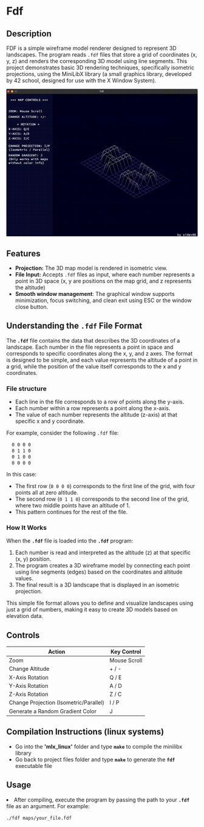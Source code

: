 <h1>Fdf</h1>


<h2>Description</h2>

FDF is a simple wireframe model renderer designed to represent 3D landscapes. The program reads <code>.fdf</code> files that store a grid of coordinates (x, y, z) and renders the corresponding 3D model using line segments. This project demonstrates basic 3D rendering techniques, specifically isometric projections, using the MiniLibX library (a small graphics library, developed by 42 school, designed for use with the X Window System).


![fdf_demo](https://raw.githubusercontent.com/sidev86/fdf/master/fdf_demo.gif)


<h2>Features</h2>
<ul>
  <li><strong>Projection:</strong> The 3D map model is rendered in isometric view.</li>
  <li><strong>File Input:</strong> Accepts <code>.fdf</code> files as input, where each number represents a point in 3D space (x, y are positions on the map grid, and z represents the altitude)</li>
  <li><strong>Smooth window management</strong>: The graphical window supports minimization, focus switching, and clean exit using ESC or the window close button.</li>
</ul>

<h2>Understanding the <code>.fdf</code> File Format</h2>

  <p>The <strong><code>.fdf</code></strong> file contains the data that describes the 3D coordinates of a landscape. Each number in the file represents a point in space and corresponds to specific coordinates along the x, y, and z axes. The format is designed to be simple, and each value represents the altitude of a point in a grid, while the position of the value itself corresponds to the x and y coordinates.</p>

  <h3>File structure</h3>
  <ul>
    <li>Each line in the file corresponds to a row of points along the y-axis.</li>
    <li>Each number within a row represents a point along the x-axis.</li>
    <li>The value of each number represents the altitude (z-axis) at that specific x and y coordinate.</li>
  </ul>

  <p>For example, consider the following <code>.fdf</code> file:</p>
  <pre><code>  0 0 0 0
  0 1 1 0
  0 1 0 0
  0 0 0 0</code></pre>

  <p>In this case:</p>
  <ul>
    <li>The first row (<code>0 0 0 0</code>) corresponds to the first line of the grid, with four points all at zero altitude.</li>
    <li>The second row (<code>0 1 1 0</code>) corresponds to the second line of the grid, where two middle points have an altitude of 1.</li>
    <li>This pattern continues for the rest of the file.</li>
  </ul>

  <h3>How It Works</h3>
  <p>When the <strong><code>.fdf</code></strong> file is loaded into the <strong><code>.fdf</code></strong> program:</p>
  <ol>
    <li>Each number is read and interpreted as the altitude (z) at that specific (x, y) position.</li>
    <li>The program creates a 3D wireframe model by connecting each point using line segments (edges) based on the coordinates and altitude values.</li>
    <li>The final result is a 3D landscape that is displayed in an isometric projection.</li>
  </ol>

  <p>This simple file format allows you to define and visualize landscapes using just a grid of numbers, making it easy to create 3D models based on elevation data.</p>

 
 <h2>Controls</h2>
  <table>
    <thead>
      <tr>
        <th>Action</th>
        <th>Key Control</th>
      </tr>
    </thead>
    <tbody>
      <tr>
        <td>Zoom</td>
        <td>Mouse Scroll</td>
      </tr>
      <tr>
        <td>Change Altitude</td>
        <td>+ / -</td>
      </tr>
      <tr>
        <td>X-Axis Rotation</td>
        <td>Q / E</td>
      </tr>
      <tr>
        <td>Y-Axis Rotation</td>
        <td>A / D</td>
      </tr>
      <tr>
        <td>Z-Axis Rotation</td>
        <td>Z / C</td>
      </tr>
      <tr>
        <td>Change Projection (Isometric/Parallel)</td>
        <td>I / P</td>
      </tr>
      <tr>
        <td>Generate a Random Gradient Color</td>
        <td>J</td>
      </tr>
    </tbody>
  </table>

  <h2>Compilation Instructions (linux systems)</h2>
  <ul>
    <li>Go into the <strong>'mlx_linux'</strong> folder and type <strong><code>make</code></strong> to compile the minilibx library</li>
    <li>Go back to project files folder and type <strong><code>make</code></strong> to generate the <strong><code>fdf</code></strong> executable file</li>
  </ul>
 <h2>Usage</h2>
   <li>After compiling, execute the program by passing the path to your <strong><code>.fdf</code></strong> file as an argument. For example:</li>
    <pre><code>./fdf maps/your_file.fdf</code></pre>

